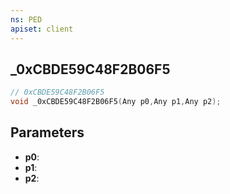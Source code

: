 ```yaml
---
ns: PED
apiset: client
---
```

## _0xCBDE59C48F2B06F5

```c
// 0xCBDE59C48F2B06F5
void _0xCBDE59C48F2B06F5(Any p0,Any p1,Any p2);
```


## Parameters
* **p0**:
* **p1**:
* **p2**: